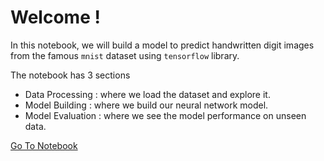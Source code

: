 # Welcome !
In this notebook, we will build a model to predict handwritten digit images from the famous `mnist` dataset using `tensorflow` library.

The notebook has 3 sections
- Data Processing : where we load the dataset and explore it.
- Model Building : where we build our neural network model.
- Model Evaluation : where we see the model performance on unseen data.

[Go To Notebook](https://github.com/YaserKhy/PracticeML_MNIST/blob/main/PracticeML_MNIST.ipynb)
